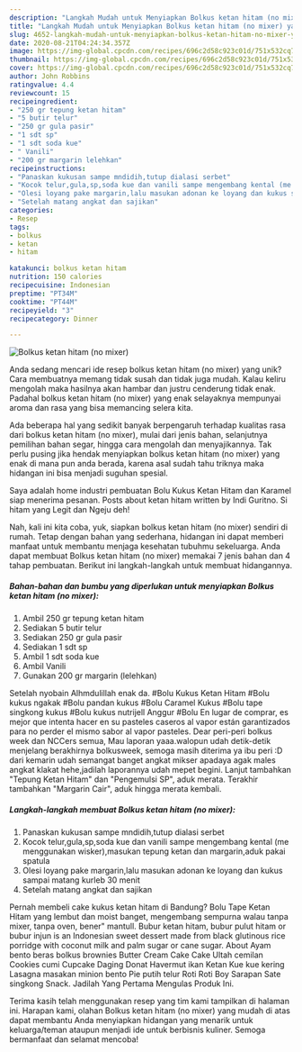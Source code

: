 ```yaml
---
description: "Langkah Mudah untuk Menyiapkan Bolkus ketan hitam (no mixer) yang Sempurna"
title: "Langkah Mudah untuk Menyiapkan Bolkus ketan hitam (no mixer) yang Sempurna"
slug: 4652-langkah-mudah-untuk-menyiapkan-bolkus-ketan-hitam-no-mixer-yang-sempurna
date: 2020-08-21T04:24:34.357Z
image: https://img-global.cpcdn.com/recipes/696c2d58c923c01d/751x532cq70/bolkus-ketan-hitam-no-mixer-foto-resep-utama.jpg
thumbnail: https://img-global.cpcdn.com/recipes/696c2d58c923c01d/751x532cq70/bolkus-ketan-hitam-no-mixer-foto-resep-utama.jpg
cover: https://img-global.cpcdn.com/recipes/696c2d58c923c01d/751x532cq70/bolkus-ketan-hitam-no-mixer-foto-resep-utama.jpg
author: John Robbins
ratingvalue: 4.4
reviewcount: 15
recipeingredient:
- "250 gr tepung ketan hitam"
- "5 butir telur"
- "250 gr gula pasir"
- "1 sdt sp"
- "1 sdt soda kue"
- " Vanili"
- "200 gr margarin lelehkan"
recipeinstructions:
- "Panaskan kukusan sampe mndidih,tutup dialasi serbet"
- "Kocok telur,gula,sp,soda kue dan vanili sampe mengembang kental (me menggunakan wisker),masukan tepung ketan dan margarin,aduk pakai spatula"
- "Olesi loyang pake margarin,lalu masukan adonan ke loyang dan kukus sampai matang kurleb 30 menit"
- "Setelah matang angkat dan sajikan"
categories:
- Resep
tags:
- bolkus
- ketan
- hitam

katakunci: bolkus ketan hitam 
nutrition: 150 calories
recipecuisine: Indonesian
preptime: "PT34M"
cooktime: "PT44M"
recipeyield: "3"
recipecategory: Dinner

---
```



![Bolkus ketan hitam (no mixer)](https://img-global.cpcdn.com/recipes/696c2d58c923c01d/751x532cq70/bolkus-ketan-hitam-no-mixer-foto-resep-utama.jpg)

Anda sedang mencari ide resep bolkus ketan hitam (no mixer) yang unik? Cara membuatnya memang tidak susah dan tidak juga mudah. Kalau keliru mengolah maka hasilnya akan hambar dan justru cenderung tidak enak. Padahal bolkus ketan hitam (no mixer) yang enak selayaknya mempunyai aroma dan rasa yang bisa memancing selera kita.

Ada beberapa hal yang sedikit banyak berpengaruh terhadap kualitas rasa dari bolkus ketan hitam (no mixer), mulai dari jenis bahan, selanjutnya pemilihan bahan segar, hingga cara mengolah dan menyajikannya. Tak perlu pusing jika hendak menyiapkan bolkus ketan hitam (no mixer) yang enak di mana pun anda berada, karena asal sudah tahu triknya maka hidangan ini bisa menjadi suguhan spesial.

Saya adalah home industri pembuatan Bolu Kukus Ketan Hitam dan Karamel siap menerima pesanan. Posts about ketan hitam written by Indi Guritno. Si hitam yang Legit dan Ngeju deh!


Nah, kali ini kita coba, yuk, siapkan bolkus ketan hitam (no mixer) sendiri di rumah. Tetap dengan bahan yang sederhana, hidangan ini dapat memberi manfaat untuk membantu menjaga kesehatan tubuhmu sekeluarga. Anda dapat membuat Bolkus ketan hitam (no mixer) memakai 7 jenis bahan dan 4 tahap pembuatan. Berikut ini langkah-langkah untuk membuat hidangannya.

<!--inarticleads1-->

##### Bahan-bahan dan bumbu yang diperlukan untuk menyiapkan Bolkus ketan hitam (no mixer):

1. Ambil 250 gr tepung ketan hitam
1. Sediakan 5 butir telur
1. Sediakan 250 gr gula pasir
1. Sediakan 1 sdt sp
1. Ambil 1 sdt soda kue
1. Ambil  Vanili
1. Gunakan 200 gr margarin (lelehkan)


Setelah nyobain Alhmdulillah enak da. #Bolu Kukus Ketan Hitam #Bolu kukus ngakak #Bolu pandan kukus #Bolu Caramel Kukus #Bolu tape singkong kukus #Bolu kukus nutrijell Anggur #Bolu En lugar de comprar, es mejor que intenta hacer en su pasteles caseros al vapor están garantizados para no perder el mismo sabor al vapor pasteles. Dear peri-peri bolkus week dan NCCers semua, Mau laporan yaaa.walopun udah detik-detik menjelang berakhirnya bolkusweek, semoga masih diterima ya ibu peri :D dari kemarin udah semangat banget angkat mikser apadaya agak males angkat klakat hehe,jadilah laporannya udah mepet begini. Lanjut tambahkan &#34;Tepung Ketan Hitam&#34; dan &#34;Pengemulsi SP&#34;, aduk merata. Terakhir tambahkan &#34;Margarin Cair&#34;, aduk hingga merata kembali. 

<!--inarticleads2-->

##### Langkah-langkah membuat Bolkus ketan hitam (no mixer):

1. Panaskan kukusan sampe mndidih,tutup dialasi serbet
1. Kocok telur,gula,sp,soda kue dan vanili sampe mengembang kental (me menggunakan wisker),masukan tepung ketan dan margarin,aduk pakai spatula
1. Olesi loyang pake margarin,lalu masukan adonan ke loyang dan kukus sampai matang kurleb 30 menit
1. Setelah matang angkat dan sajikan


Pernah membeli cake kukus ketan hitam di Bandung? Bolu Tape Ketan Hitam yang lembut dan moist banget, mengembang sempurna walau tanpa mixer, tanpa oven, bener&#34; mantull. Bubur ketan hitam, bubur pulut hitam or bubur injun is an Indonesian sweet dessert made from black glutinous rice porridge with coconut milk and palm sugar or cane sugar. About Ayam bento beras bolkus brownies Butter Cream Cake Cake Ultah cemilan Cookies cumi Cupcake Daging Donat Havermut ikan Ketan Kue kue kering Lasagna masakan minion bento Pie putih telur Roti Roti Boy Sarapan Sate singkong Snack. Jadilah Yang Pertama Mengulas Produk Ini. 

Terima kasih telah menggunakan resep yang tim kami tampilkan di halaman ini. Harapan kami, olahan Bolkus ketan hitam (no mixer) yang mudah di atas dapat membantu Anda menyiapkan hidangan yang menarik untuk keluarga/teman ataupun menjadi ide untuk berbisnis kuliner. Semoga bermanfaat dan selamat mencoba!
